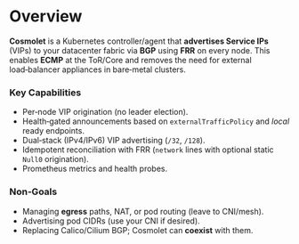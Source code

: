 
# Overview
**Cosmolet** is a Kubernetes controller/agent that **advertises Service IPs** (VIPs) to your datacenter fabric via **BGP** using **FRR** on every node. This enables **ECMP** at the ToR/Core and removes the need for external load‑balancer appliances in bare‑metal clusters.

### Key Capabilities
- Per‑node VIP origination (no leader election).
- Health‑gated announcements based on `externalTrafficPolicy` and *local* ready endpoints.
- Dual‑stack (IPv4/IPv6) VIP advertising (`/32`, `/128`).
- Idempotent reconciliation with FRR (`network` lines with optional static `Null0` origination).
- Prometheus metrics and health probes.

### Non‑Goals
- Managing **egress** paths, NAT, or pod routing (leave to CNI/mesh).
- Advertising pod CIDRs (use your CNI if desired).
- Replacing Calico/Cilium BGP; Cosmolet can **coexist** with them.

